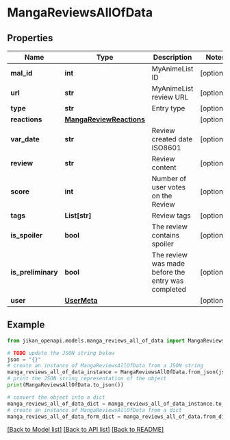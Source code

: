 # MangaReviewsAllOfData


## Properties

Name | Type | Description | Notes
------------ | ------------- | ------------- | -------------
**mal_id** | **int** | MyAnimeList ID | [optional] 
**url** | **str** | MyAnimeList review URL | [optional] 
**type** | **str** | Entry type | [optional] 
**reactions** | [**MangaReviewReactions**](MangaReviewReactions.md) |  | [optional] 
**var_date** | **str** | Review created date ISO8601 | [optional] 
**review** | **str** | Review content | [optional] 
**score** | **int** | Number of user votes on the Review | [optional] 
**tags** | **List[str]** | Review tags | [optional] 
**is_spoiler** | **bool** | The review contains spoiler | [optional] 
**is_preliminary** | **bool** | The review was made before the entry was completed | [optional] 
**user** | [**UserMeta**](UserMeta.md) |  | [optional] 

## Example

```python
from jikan_openapi.models.manga_reviews_all_of_data import MangaReviewsAllOfData

# TODO update the JSON string below
json = "{}"
# create an instance of MangaReviewsAllOfData from a JSON string
manga_reviews_all_of_data_instance = MangaReviewsAllOfData.from_json(json)
# print the JSON string representation of the object
print(MangaReviewsAllOfData.to_json())

# convert the object into a dict
manga_reviews_all_of_data_dict = manga_reviews_all_of_data_instance.to_dict()
# create an instance of MangaReviewsAllOfData from a dict
manga_reviews_all_of_data_form_dict = manga_reviews_all_of_data.from_dict(manga_reviews_all_of_data_dict)
```
[[Back to Model list]](../README.md#documentation-for-models) [[Back to API list]](../README.md#documentation-for-api-endpoints) [[Back to README]](../README.md)



